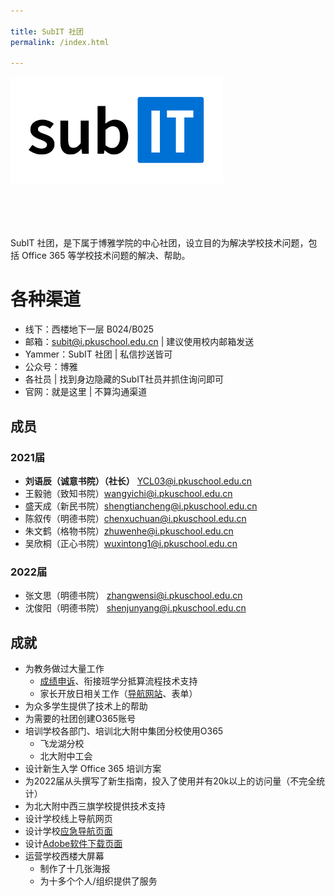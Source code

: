 ```yaml
---

title: SubIT 社团
permalink: /index.html

---
```


<p  style="height: 210px"><img src="./SubIT-Normal@512.png" height="170"></p>
<!--
<p style="font-size: 30px;margin-bottom: 0.25em;margin-top: -0.4em;padding-left: 120px;font-weight: bold;color: black;" id="subit">SubIT 社团</p> -->

<p><img src="https://img.shields.io/badge/%E6%88%90%E7%AB%8B%E4%BA%8E-2018.12-blue.svg" alt="">
<!--<img src="https://img.shields.io/badge/Output_Status-%E5%92%95%E5%92%95%E5%92%95-red.svg" alt="">-->
<img src="https://img.shields.io/badge/%E6%80%BB%E4%BA%BA%E6%95%B0-8-green.svg" alt=""></p>

SubIT 社团，是下属于博雅学院的中心社团，设立目的为解决学校技术问题，包括 Office 365 等学校技术问题的解决、帮助。

# 各种渠道
- 线下：西楼地下一层 B024/B025
- 邮箱：<subit@i.pkuschool.edu.cn> \| 建议使用校内邮箱发送
- Yammer：SubIT 社团 \| 私信抄送皆可
- 公众号：博雅
- 各社员 \| 找到身边隐藏的SubIT社员并抓住询问即可
- 官网：就是这里 \| 不算沟通渠道


## 成员

### 2021届
- **刘语辰（诚意书院）（社长）** <YCL03@i.pkuschool.edu.cn>
- 王毅驰（致知书院）<wangyichi@i.pkuschool.edu.cn>
- 盛天成（新民书院）<shengtiancheng@i.pkuschool.edu.cn>
- 陈叙传（明德书院）<chenxuchuan@i.pkuschool.edu.cn>
- 朱文鹤（格物书院）<zhuwenhe@i.pkuschool.edu.cn>
- 吴欣桐（正心书院）<wuxintong1@i.pkuschool.edu.cn>

### 2022届
- 张文思（明德书院） <zhangwensi@i.pkuschool.edu.cn>
- 沈俊阳（明德书院） <shenjunyang@i.pkuschool.edu.cn>

## 成就

- 为教务做过大量工作
  - [成绩申诉](https://mp.weixin.qq.com/s/EeCa3_i17T6fEsC_F6HaxA)、衔接班学分抵算流程技术支持
  - 家长开放日相关工作（[导航网站](https://pkuschool.github.io/ptm)、表单）
- 为众多学生提供了技术上的帮助
- 为需要的社团创建O365账号
- 培训学校各部门、培训北大附中集团分校使用O365
  - 飞龙湖分校
  - 北大附中工会
- 设计新生入学 Office 365 培训方案
- 为2022届从头撰写了新生指南，投入了使用并有20k以上的访问量（不完全统计）
- 为北大附中西三旗学校提供技术支持
- 设计学校线上导航网页
- 设计学校[应急导航页面](https://pkuschool.github.io/links/)
- 设计[Adobe软件下载页面](https://pkuschool.github.io/adobedl)
- 运营学校西楼大屏幕
    - 制作了十几张海报
    - 为十多个个人/组织提供了服务

